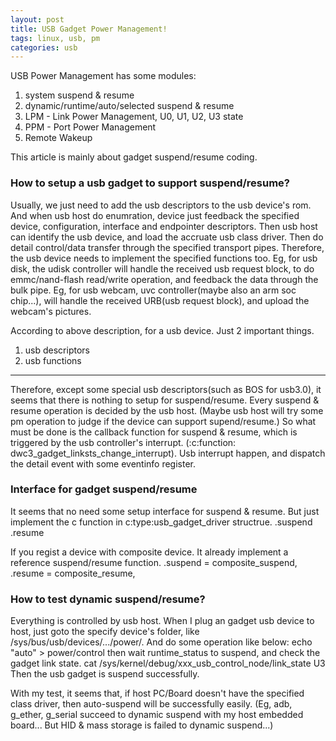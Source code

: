 ```yaml
---
layout: post
title: USB Gadget Power Management!
tags: linux, usb, pm
categories: usb
---
```

USB Power Management has some modules:
1. system suspend & resume
2. dynamic/runtime/auto/selected suspend & resume
3. LPM - Link Power Management, U0, U1, U2, U3 state
4. PPM - Port Power Management
5. Remote Wakeup

This article is mainly about gadget suspend/resume coding.

### How to setup a usb gadget to support suspend/resume?
Usually, we just need to add the usb descriptors to the usb device's
rom. And when usb host do enumration, device just feedback the specified 
device, configuration, interface and endpointer descriptors.
Then usb host can identify the usb device, and load the accruate usb class driver.
Then do detail control/data transfer through the specified transport pipes.
Therefore, the usb device needs to implement the specified functions too.
Eg, for usb disk, the udisk controller will handle the received usb request block, 
to do emmc/nand-flash read/write operation, and feedback the data through the bulk 
pipe.
Eg, for usb webcam, uvc controller(maybe also an arm soc chip...), will handle the
received URB(usb request block), and upload the webcam's pictures.

According to above description, for a usb device. Just 2 important things.
1. usb descriptors
2. usb functions

----------------------------------------------------------------------------------
Therefore, except some special usb descriptors(such as BOS for usb3.0), it seems that
there is nothing to setup for suspend/resume.
Every suspend & resume operation is decided by the usb host.  (Maybe usb host will try some pm
operation to judge if the device can support supend/resume.)
So what must be done is the callback function for suspend & resume, which is triggered by the
usb controller's interrupt. (:c:function: dwc3_gadget_linksts_change_interrupt).
Usb interrupt happen, and dispatch the detail event with some eventinfo register.

### Interface for gadget suspend/resume
It seems that no need some setup interface for suspend & resume.
But just implement the c function in c:type:usb_gadget_driver structrue.
.suspend
.resume

If you regist a device with composite device. It already implement a reference suspend/resume
function.
.suspend = composite_suspend,
.resume = composite_resume,

### How to test dynamic suspend/resume?
Everything is controlled by usb host.
When I plug an gadget usb device to host, just goto the specify device's folder, like
/sys/bus/usb/devices/.../power/. And do some operation like below:
echo "auto" > power/control
then wait runtime_status to suspend, and check the gadget link state.
cat /sys/kernel/debug/xxx_usb_control_node/link_state
U3
Then the usb gadget is suspend successfully.

With my test, it seems that, if host PC/Board doesn't have the specified class driver, 
then auto-suspend will be successfully easily. (Eg, adb, g_ether, g_serial succeed to 
dynamic suspend with my host embedded board... But HID & mass storage is failed to dynamic
suspend...)
